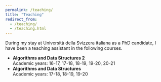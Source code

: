 ```yaml
---
permalink: /teaching/
title: "Teaching"
redirect_from: 
  - /teaching/
  - /teaching.html
---
```


During my stay at Università della Svizzera italiana as a PhD candidate, I have been a teaching assistant in the following courses.
- **Algorithms and Data Structures 2**\
	Academic years: 16-17, 17-18, 18-19, 19-20, 20-21 
- **Algorithms and Data Structures**\
	Academic years: 17-18, 18-19, 19-20 